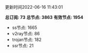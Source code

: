 更新时间2022-06-16 11:43:01

**总订阅: 73**
**总节点: 3863**
**有效节点: 1954**
- ss节点: 1665
- v2ray节点: 86
- trojan节点: 182
- ssr节点: 21
